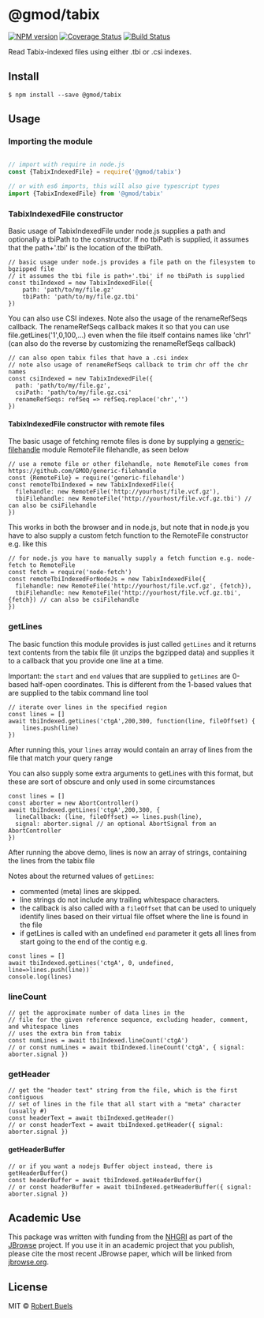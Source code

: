 # @gmod/tabix

[![NPM version](https://img.shields.io/npm/v/@gmod/tabix.svg?style=flat-square)](https://npmjs.org/package/@gmod/tabix)
[![Coverage Status](https://img.shields.io/codecov/c/github/GMOD/tabix-js/master.svg?style=flat-square)](https://codecov.io/gh/GMOD/tabix-js/branch/master)
[![Build Status](https://img.shields.io/github/workflow/status/GMOD/tabix-js/Push/master?logo=github&style=flat-query)](https://github.com/GMOD/tabix-js/actions?query=branch%3Amaster+workflow%3APush+)



Read Tabix-indexed files using either .tbi or .csi indexes.

## Install

    $ npm install --save @gmod/tabix

## Usage


### Importing the module

```js

// import with require in node.js
const {TabixIndexedFile} = require('@gmod/tabix')

// or with es6 imports, this will also give typescript types
import {TabixIndexedFile} from '@gmod/tabix'
```


### TabixIndexedFile constructor


Basic usage of TabixIndexedFile under node.js supplies a path and optionally a tbiPath to the constructor. If no tbiPath is supplied, it assumes that the path+'.tbi' is the location of the tbiPath.

```
// basic usage under node.js provides a file path on the filesystem to bgzipped file
// it assumes the tbi file is path+'.tbi' if no tbiPath is supplied
const tbiIndexed = new TabixIndexedFile({
    path: 'path/to/my/file.gz'
    tbiPath: 'path/to/my/file.gz.tbi'
})

```

You can also use CSI indexes. Note also the usage of the renameRefSeqs callback. The renameRefSeqs callback makes it so that you can use file.getLines('1',0,100,...) even when the file itself contains names like 'chr1' (can also do the reverse by customizing the renameRefSeqs callback)

```
// can also open tabix files that have a .csi index
// note also usage of renameRefSeqs callback to trim chr off the chr names
const csiIndexed = new TabixIndexedFile({
  path: 'path/to/my/file.gz',
  csiPath: 'path/to/my/file.gz.csi'
  renameRefSeqs: refSeq => refSeq.replace('chr','')
})
```

#### TabixIndexedFile constructor with remote files


The basic usage of fetching remote files is done by supplying a [generic-filehandle](https://github.com/GMOD/generic-filehandle) module RemoteFile filehandle, as seen below


```
// use a remote file or other filehandle, note RemoteFile comes from https://github.com/GMOD/generic-filehandle
const {RemoteFile} = require('generic-filehandle')
const remoteTbiIndexed = new TabixIndexedFile({
  filehandle: new RemoteFile('http://yourhost/file.vcf.gz'),
  tbiFilehandle: new RemoteFile('http://yourhost/file.vcf.gz.tbi') // can also be csiFilehandle
})
```


This works in both the browser and in node.js, but note that in node.js you have to also supply a custom fetch function to the RemoteFile constructor e.g. like this


```
// for node.js you have to manually supply a fetch function e.g. node-fetch to RemoteFile
const fetch = require('node-fetch')
const remoteTbiIndexedForNodeJs = new TabixIndexedFile({
  filehandle: new RemoteFile('http://yourhost/file.vcf.gz', {fetch}),
  tbiFilehandle: new RemoteFile('http://yourhost/file.vcf.gz.tbi', {fetch}) // can also be csiFilehandle
})
```


### getLines


The basic function this module provides is just called `getLines` and it returns text contents from the tabix file (it unzips the bgzipped data) and supplies it to a callback that you provide one line at a time.


Important: the `start` and `end` values that are supplied to `getLines` are 0-based half-open coordinates. This is different from the 1-based values that are supplied to the tabix command line tool


```
// iterate over lines in the specified region
const lines = []
await tbiIndexed.getLines('ctgA',200,300, function(line, fileOffset) {
    lines.push(line)
})

```

After running this, your `lines` array would contain an array of lines from the file that match your query range


You can also supply some extra arguments to getLines with this format, but these are sort of obscure and only used in some circumstances


```
const lines = []
const aborter = new AbortController()
await tbiIndexed.getLines('ctgA',200,300, {
  lineCallback: (line, fileOffset) => lines.push(line),
  signal: aborter.signal // an optional AbortSignal from an AbortController
})

```

After running the above demo, lines is now an array of strings, containing the lines from the tabix file

Notes about the returned values of `getLines`:

- commented (meta) lines are skipped.
- line strings do not include any trailing whitespace characters.
- the callback is also called with a `fileOffset` that can be used to uniquely identify lines based on their virtual file offset where the line is found in the file
- if getLines is called with an undefined `end` parameter it gets all lines from start going to the end of the contig e.g.

```
const lines = []
await tbiIndexed.getLines('ctgA', 0, undefined, line=>lines.push(line))`
console.log(lines)
```




### lineCount


```
// get the approximate number of data lines in the
// file for the given reference sequence, excluding header, comment, and whitespace lines
// uses the extra bin from tabix
const numLines = await tbiIndexed.lineCount('ctgA')
// or const numLines = await tbiIndexed.lineCount('ctgA', { signal: aborter.signal })

```


### getHeader

```
// get the "header text" string from the file, which is the first contiguous
// set of lines in the file that all start with a "meta" character (usually #)
const headerText = await tbiIndexed.getHeader()
// or const headerText = await tbiIndexed.getHeader({ signal: aborter.signal })
```

#### getHeaderBuffer

```
// or if you want a nodejs Buffer object instead, there is getHeaderBuffer()
const headerBuffer = await tbiIndexed.getHeaderBuffer()
// or const headerBuffer = await tbiIndexed.getHeaderBuffer({ signal: aborter.signal })
```


## Academic Use

This package was written with funding from the [NHGRI](http://genome.gov) as part of the [JBrowse](http://jbrowse.org) project. If you use it in an academic project that you publish, please cite the most recent JBrowse paper, which will be linked from [jbrowse.org](http://jbrowse.org).

## License

MIT © [Robert Buels](https://github.com/rbuels)
